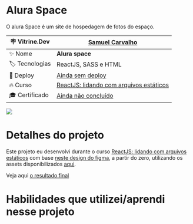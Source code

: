 # Alura Space
O alura Space é um site de hospedagem de fotos do espaço. 

| :placard: Vitrine.Dev     |[Samuel Carvalho](https://cursos.alura.com.br/vitrinedev/samurai-samuka)|
| ------------------------  | --- |
| :sparkles: Nome           | **Alura space**
| :label: Tecnologias       | ReactJS, SASS e HTML
| :rocket: Deploy           | [Ainda sem deploy]()
| :fire: Curso              | [ReactJS: lidando com arquivos estáticos](https://cursos.alura.com.br/course/react-javascript-arquivos-estaticos)
| :mortar_board: Certificado| [Ainda não concluído]()

![](https://3.bp.blogspot.com/-sbRzWXGOtUg/VKyLqYyurJI/AAAAAAAAAAM/wGbmdFErwz4/s1600/site_em_construcao.jpg#vitrinedev)

# Detalhes do projeto
Este projeto eu desenvolvi durante o curso [ReactJS: lidando com arquivos estáticos](https://cursos.alura.com.br/course/react-javascript-arquivos-estaticos) com base [neste design do figma](https://www.figma.com/file/Y1W8HJHKqlUdDFeWi8e4cz/Alura-Space-%7C-React%3A-arquivos-est%C3%A1ticos?node-id=89%3A4&t=5hUwuY9KfvWn98vN-0), a partir do zero, utilizando os assets disponibilizados [aqui](https://github.com/alura-cursos/teste-tecnico-alura-space/archive/refs/heads/main.zip).

Veja aqui [o resultado final]()

# Habilidades que utilizei/aprendi nesse projeto
